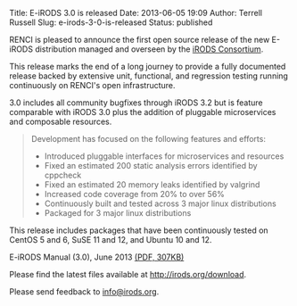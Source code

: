 Title: E-iRODS 3.0 is released
Date: 2013-06-05 19:09
Author: Terrell Russell
Slug: e-irods-3-0-is-released
Status: published

RENCI is pleased to announce the first open source release of the new
E-iRODS distribution managed and overseen by the [iRODS
Consortium](http://irods-consortium.org/).

This release marks the end of a long journey to provide a fully
documented release backed by extensive unit, functional, and regression
testing running continuously on RENCI's open infrastructure.

3.0 includes all community bugfixes through iRODS 3.2 but is feature
comparable with iRODS 3.0 plus the addition of pluggable microservices
and composable resources.

> Development has focused on the following features and efforts:
>
> - Introduced pluggable interfaces for microservices and resources  
>  - Fixed an estimated 200 static analysis errors identified by
> cppcheck  
>  - Fixed an estimated 20 memory leaks identified by valgrind  
>  - Increased code coverage from 20% to over 56%  
>  - Continuously built and tested across 3 major linux distributions  
>  - Packaged for 3 major linux distributions

This release includes packages that have been continuously tested on
CentOS 5 and 6, SuSE 11 and 12, and Ubuntu 10 and 12.

E-iRODS Manual (3.0), June 2013 [(PDF,
307KB)](ftp://ftp.renci.org/pub/eirods/releases/3.0/eirods-manual-3.0.pdf)

Please find the latest files available at <http://irods.org/download>.

Please send feedback to <info@irods.org>.
